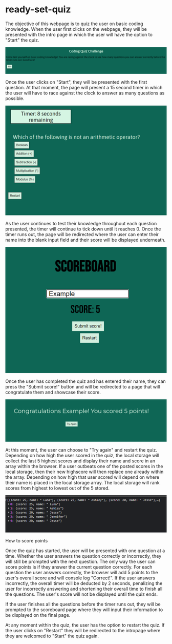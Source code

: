 # ready-set-quiz
The objective of this webpage is to quiz the user on basic coding knowledge.  When the user first clicks on the webpage, they will be presented with the intro page in which the user will have the option to "Start" the quiz.

![Getting Started](https://raw.githubusercontent.com/pazjenni04/ready-set-quiz/main/images/Intro-page.PNG)

Once the user clicks on "Start", they will be presented with the first question.  At that moment, the page will present a 15 second timer in which the user will have to race against the clock to answer as many questions as possible.

![In this image, the timer is displayed as the first question is presented to the user.  The timer will continue on to display as each question progresses.](https://raw.githubusercontent.com/pazjenni04/ready-set-quiz/main/images/timer-img.PNG)

As the user continues to test their knowledge throughout each question presented, the timer will continue to tick down until it reaches 0.  Once the timer runs out, the page will be redirected where the user can enter their name into the blank input field and their score will be displayed underneath. 

![In this image, the user will input their name into the blank field.  Their current score will be displayed underneath.](images\scoreboard-input-name.PNG)


Once the user has completed the quiz and has entered their name, they can press the "Submit score!" button and will be redirected to a page that will congratulate them and showcase their score.

![In this image, once the user has inputted their name in the field, the page will then display their name and their score](images\last-page.PNG)
 
At this moment, the user can choose to "Try again" and restart the quiz.  Depending on how high the user scored in the quiz, the local storage will collect the last 5 highest scores and display their name and score in an array within the browser.  If a user outbeats one of the posted scores in the local storage, then their new highscore will then replace one already within the array.  Depending on how high that user scored will depend on where their name is placed in the local storage array.  The local storage will rank scores from highest to lowest out of the 5 stored.

![In this image, you will see that the browser stores the last 5 highest scores in the local storage](images\local-storage.PNG)

How to score points

Once the quiz has started, the user will be presented with one question at a time.  Whether the user answers the question correctly or incorrectly, they will still be prompted with the next question.  The only way the user can score points is if they answer the current question correctly.  For each question the user answers correctly, the browser will add 5 points to the user's overall score and will console log "Correct!".  If the user answers incorrectly, the overall timer will be deducted by 2 seconds, penalizing the user for incorrectly answering and shortening their overall time to finish all the questions.  The user's score will not be displayed until the quiz ends.

If the user finishes all the questions before the timer runs out, they will be prompted to the scoreboard page where they will input their information to be displayed on the final page.

At any moment within the quiz, the user has the option to restart the quiz.  If the user clicks on "Restart" they will be redirected to the intropage where they are welcomed to "Start" the quiz again.





